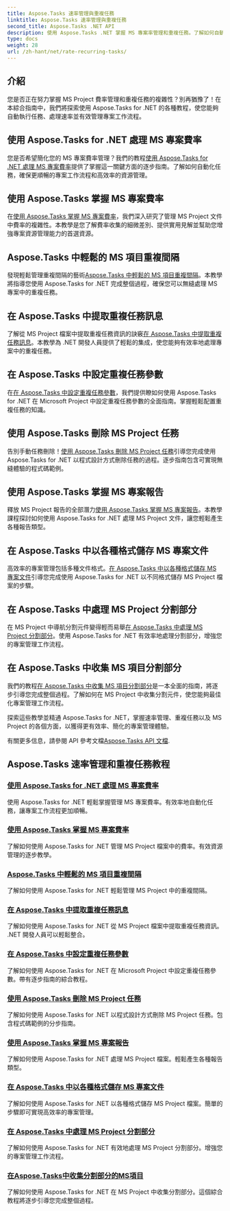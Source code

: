 ```yaml
---
title: Aspose.Tasks 速率管理與重複任務
linktitle: Aspose.Tasks 速率管理與重複任務
second_title: Aspose.Tasks .NET API
description: 使用 Aspose.Tasks .NET 掌握 MS 專案率管理和重複任務。了解如何自動執行任務、處理費率以及管理專案工作流程的拆分部分。
type: docs
weight: 28
url: /zh-hant/net/rate-recurring-tasks/
---
```


## 介紹

您是否正在努力掌握 MS Project 費率管理和重複任務的複雜性？別再猶豫了！在本綜合指南中，我們將探索使用 Aspose.Tasks for .NET 的各種教程，使您能夠自動執行任務、處理速率並有效管理專案工作流程。

## 使用 Aspose.Tasks for .NET 處理 MS 專案費率
您是否希望簡化您的 MS 專案費率管理？我們的教程[使用 Aspose.Tasks for .NET 處理 MS 專案費率](./handling-rates/)提供了掌握這一關鍵方面的逐步指南。了解如何自動化任務，確保更順暢的專案工作流程和高效率的資源管理。

## 使用 Aspose.Tasks 掌握 MS 專案費率
在[使用 Aspose.Tasks 掌握 MS 專案費率](./rate-collection/)，我們深入研究了管理 MS Project 文件中費率的複雜性。本教學是您了解費率收集的細微差別、提供實用見解並幫助您增強專案資源管理能力的首選資源。

## Aspose.Tasks 中輕鬆的 MS 項目重複間隔
發現輕鬆管理重複間隔的藝術[Aspose.Tasks 中輕鬆的 MS 項目重複間隔](./recurring-intervals/)。本教學將指導您使用 Aspose.Tasks for .NET 完成整個過程，確保您可以無縫處理 MS 專案中的重複任務。

## 在 Aspose.Tasks 中提取重複任務訊息
了解從 MS Project 檔案中提取重複任務資訊的訣竅[在 Aspose.Tasks 中提取重複任務訊息](./recurring-task-information/)。本教學為 .NET 開發人員提供了輕鬆的集成，使您能夠有效率地處理專案中的重複任務。

## 在 Aspose.Tasks 中設定重複任務參數
在[在 Aspose.Tasks 中設定重複任務參數](./recurring-task-parameters/)，我們提供瞭如何使用 Aspose.Tasks for .NET 在 Microsoft Project 中設定重複任務參數的全面指南。掌握輕鬆配置重複任務的知識。

## 使用 Aspose.Tasks 刪除 MS Project 任務
告別手動任務刪除！[使用 Aspose.Tasks 刪除 MS Project 任務](./removing-tasks/)引導您完成使用 Aspose.Tasks for .NET 以程式設計方式刪除任務的過程。逐步指南包含可實現無縫體驗的程式碼範例。

## 使用 Aspose.Tasks 掌握 MS 專案報告
釋放 MS Project 報告的全部潛力[使用 Aspose.Tasks 掌握 MS 專案報告](./report-types/)。本教學課程探討如何使用 Aspose.Tasks for .NET 處理 MS Project 文件，讓您輕鬆產生各種報告類型。

## 在 Aspose.Tasks 中以各種格式儲存 MS 專案文件
高效率的專案管理包括多種文件格式。[在 Aspose.Tasks 中以各種格式儲存 MS 專案文件](./save-file-formats/)引導您完成使用 Aspose.Tasks for .NET 以不同格式儲存 MS Project 檔案的步驟。

## 在 Aspose.Tasks 中處理 MS Project 分割部分
在 MS Project 中導航分割元件變得輕而易舉[在 Aspose.Tasks 中處理 MS Project 分割部分](./split-parts/)。使用 Aspose.Tasks for .NET 有效率地處理分割部分，增強您的專案管理工作流程。

## 在 Aspose.Tasks 中收集 MS 項目分割部分
我們的教程[在 Aspose.Tasks 中收集 MS 項目分割部分](./split-part-collection/)是一本全面的指南，將逐步引導您完成整個過程。了解如何在 MS Project 中收集分割元件，使您能夠最佳化專案管理工作流程。

探索這些教學並精通 Aspose.Tasks for .NET，掌握速率管理、重複任務以及 MS Project 的各個方面，以獲得更有效率、簡化的專案管理體驗。

有關更多信息，請參閱 API 參考文檔[Aspose.Tasks API 文檔](https://reference.aspose.com/tasks/net/).

## Aspose.Tasks 速率管理和重複任務教程
### [使用 Aspose.Tasks for .NET 處理 MS 專案費率](./handling-rates/)
使用 Aspose.Tasks for .NET 輕鬆掌握管理 MS 專案費率。有效率地自動化任務，讓專案工作流程更加順暢。
### [使用 Aspose.Tasks 掌握 MS 專案費率](./rate-collection/)
了解如何使用 Aspose.Tasks for .NET 管理 MS Project 檔案中的費率。有效資源管理的逐步教學。
### [Aspose.Tasks 中輕鬆的 MS 項目重複間隔](./recurring-intervals/)
了解如何使用 Aspose.Tasks for .NET 輕鬆管理 MS Project 中的重複間隔。
### [在 Aspose.Tasks 中提取重複任務訊息](./recurring-task-information/)
了解如何使用 Aspose.Tasks for .NET 從 MS Project 檔案中提取重複任務資訊。 .NET 開發人員可以輕鬆整合。
### [在 Aspose.Tasks 中設定重複任務參數](./recurring-task-parameters/)
了解如何使用 Aspose.Tasks for .NET 在 Microsoft Project 中設定重複任務參數。帶有逐步指南的綜合教程。
### [使用 Aspose.Tasks 刪除 MS Project 任務](./removing-tasks/)
了解如何使用 Aspose.Tasks for .NET 以程式設計方式刪除 MS Project 任務。包含程式碼範例的分步指南。
### [使用 Aspose.Tasks 掌握 MS 專案報告](./report-types/)
了解如何使用 Aspose.Tasks for .NET 處理 MS Project 檔案。輕鬆產生各種報告類型。
### [在 Aspose.Tasks 中以各種格式儲存 MS 專案文件](./save-file-formats/)
了解如何使用 Aspose.Tasks for .NET 以各種格式儲存 MS Project 檔案。簡單的步驟即可實現高效率的專案管理。
### [在 Aspose.Tasks 中處理 MS Project 分割部分](./split-parts/)
了解如何使用 Aspose.Tasks for .NET 有效地處理 MS Project 分割部分。增強您的專案管理工作流程。
### [在Aspose.Tasks中收集分割部分的MS項目](./split-part-collection/)
了解如何使用 Aspose.Tasks for .NET 在 MS Project 中收集分割部分。這個綜合教程將逐步引導您完成整個過程。